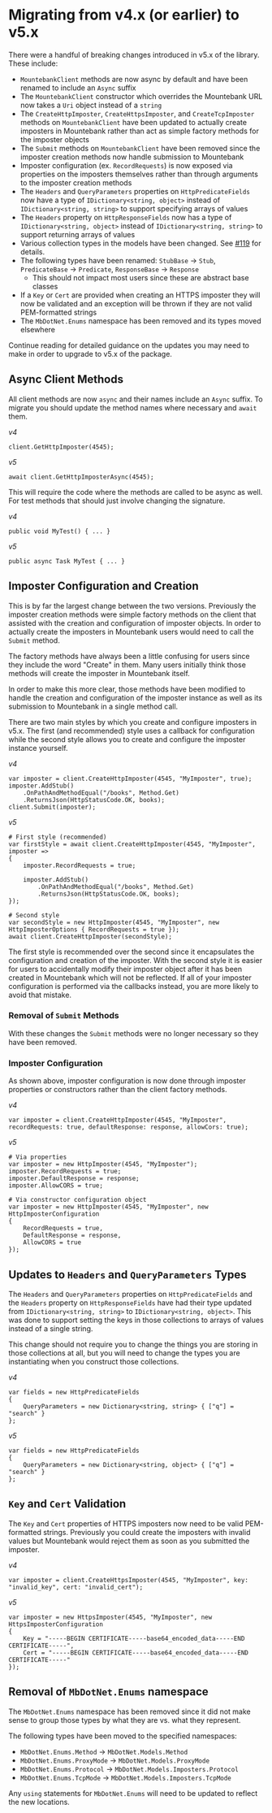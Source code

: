 # Migrating from v4.x (or earlier) to v5.x

There were a handful of breaking changes introduced in v5.x of the library. These include:

- `MountebankClient` methods are now async by default and have been renamed to include an `Async` suffix
- The `MountebankClient` constructor which overrides the Mountebank URL now takes a `Uri` object instead of a `string`
- The `CreateHttpImposter`, `CreateHttpsImposter`, and `CreateTcpImposter` methods on `MountebankClient` have been updated to actually create imposters in Mountebank rather than act as simple factory methods for the imposter objects
- The `Submit` methods on `MountebankClient` have been removed since the imposter creation methods now handle submission to Mountebank
- Imposter configuration (ex. `RecordRequests`) is now exposed via properties on the imposters themselves rather than through arguments to the imposter creation methods
- The `Headers` and `QueryParameters` properties on `HttpPredicateFields` now have a type of `IDictionary<string, object>` instead of `IDictionary<string, string>` to support specifying arrays of values
- The `Headers` property on `HttpResponseFields` now has a type of `IDictionary<string, object>` instead of `IDictionary<string, string>` to support returning arrays of values
- Various collection types in the models have been changed. See [#119](https://github.com/mattherman/MbDotNet/pull/119) for details.
- The following types have been renamed: `StubBase` -> `Stub`, `PredicateBase` -> `Predicate`, `ResponseBase` -> `Response`
  - This should not impact most users since these are abstract base classes
- If a `Key` or `Cert` are provided when creating an HTTPS imposter they will now be validated and an exception will be thrown if they are not valid PEM-formatted strings
- The `MbDotNet.Enums` namespace has been removed and its types moved elsewhere

Continue reading for detailed guidance on the updates you may need to make in order to upgrade to v5.x of the package.

## Async Client Methods

All client methods are now `async` and their names include an `Async` suffix. To migrate you should update the method names where necessary and `await` them.

_v4_

```
client.GetHttpImposter(4545);
```

_v5_

```
await client.GetHttpImposterAsync(4545);
```

This will require the code where the methods are called to be async as well. For test methods that should just involve changing the signature.

_v4_

```
public void MyTest() { ... }
```

_v5_

```
public async Task MyTest { ... }
```

## Imposter Configuration and Creation

This is by far the largest change between the two versions. Previously the imposter creation methods were simple factory methods on the client that assisted with the creation and configuration of imposter objects. In order to actually create the imposters in Mountebank users would need to call the `Submit` method.

The factory methods have always been a little confusing for users since they include the word "Create" in them. Many users initially think those methods will create the imposter in Mountebank itself.

In order to make this more clear, those methods have been modified to handle the creation and configuration of the imposter instance as well as its submission to Mountebank in a single method call.

There are two main styles by which you create and configure imposters in v5.x. The first (and recommended) style uses a callback for configuration while the second style allows you to create and configure the imposter instance yourself.

_v4_

```
var imposter = client.CreateHttpImposter(4545, "MyImposter", true);
imposter.AddStub()
	.OnPathAndMethodEqual("/books", Method.Get)
	.ReturnsJson(HttpStatusCode.OK, books);
client.Submit(imposter);
```

_v5_

```
# First style (recommended)
var firstStyle = await client.CreateHttpImposter(4545, "MyImposter", imposter =>
{
	imposter.RecordRequests = true;

	imposter.AddStub()
		.OnPathAndMethodEqual("/books", Method.Get)
		.ReturnsJson(HttpStatusCode.OK, books);
});

# Second style
var secondStyle = new HttpImposter(4545, "MyImposter", new HttpImposterOptions { RecordRequests = true });
await client.CreateHttpImposter(secondStyle);
```

The first style is recommended over the second since it encapsulates the configuration and creation of the imposter. With the second style it is easier for users to accidentally modify their imposter object after it has been created in Mountebank which will not be reflected. If all of your imposter configuration is performed via the callbacks instead, you are more likely to avoid that mistake.

### Removal of `Submit` Methods

With these changes the `Submit` methods were no longer necessary so they have been removed.

### Imposter Configuration

As shown above, imposter configuration is now done through imposter properties or constructors rather than the client factory methods.

_v4_

```
var imposter = client.CreateHttpImposter(4545, "MyImposter", recordRequests: true, defaultResponse: response, allowCors: true);
```

_v5_

```
# Via properties
var imposter = new HttpImposter(4545, "MyImposter");
imposter.RecordRequests = true;
imposter.DefaultResponse = response;
imposter.AllowCORS = true;

# Via constructor configuration object
var imposter = new HttpImposter(4545, "MyImposter", new HttpImposterConfiguration
{
	RecordRequests = true,
	DefaultResponse = response,
	AllowCORS = true
});
```

## Updates to `Headers` and `QueryParameters` Types

The `Headers` and `QueryParameters` properties on `HttpPredicateFields` and the `Headers` property on `HttpResponseFields` have had their type updated from `IDictionary<string, string>` to `IDictionary<string, object>`. This was done to support setting the keys in those collections to arrays of values instead of a single string.

This change should not require you to change the things you are storing in those collections at all, but you will need to change the types you are instantiating when you construct those collections.

_v4_

```
var fields = new HttpPredicateFields
{
	QueryParameters = new Dictionary<string, string> { ["q"] = "search" }
};
```

_v5_

```
var fields = new HttpPredicateFields
{
	QueryParameters = new Dictionary<string, object> { ["q"] = "search" }
};
```

## `Key` and `Cert` Validation

The `Key` and `Cert` properties of HTTPS imposters now need to be valid PEM-formatted strings. Previously you could create the imposters with invalid values but Mountebank would reject them as soon as you submitted the imposter.

_v4_

```
var imposter = client.CreateHttpsImposter(4545, "MyImposter", key: "invalid_key", cert: "invalid_cert");
```

_v5_

```
var imposter = new HttpsImposter(4545, "MyImposter", new HttpsImposterConfiguration
{
	Key = "-----BEGIN CERTIFICATE-----base64_encoded_data-----END CERTIFICATE-----",
	Cert = "-----BEGIN CERTIFICATE-----base64_encoded_data-----END CERTIFICATE-----"
});
```

## Removal of `MbDotNet.Enums` namespace

The `MbDotNet.Enums` namespace has been removed since it did not make sense to group those types by what they are vs. what they represent.

The following types have been moved to the specified namespaces:

- `MbDotNet.Enums.Method` -> `MbDotNet.Models.Method`
- `MbDotNet.Enums.ProxyMode` -> `MbDotNet.Models.ProxyMode`
- `MbDotNet.Enums.Protocol` -> `MbDotNet.Models.Imposters.Protocol`
- `MbDotNet.Enums.TcpMode` -> `MbDotNet.Models.Imposters.TcpMode`

Any `using` statements for `MbDotNet.Enums` will need to be updated to reflect the new locations.
